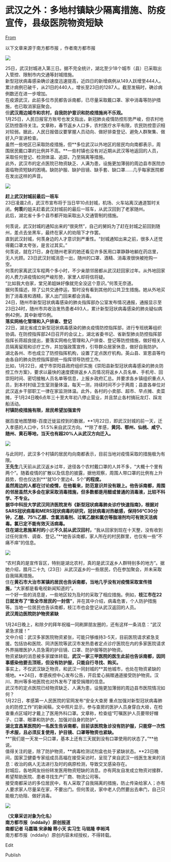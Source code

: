 # 武汉之外：多地村镇缺少隔离措施、防疫宣传，县级医院物资短缺

[From](https://mp.weixin.qq.com/s/A2qcD4OIxErShAKunptGGQ)  

以下文章来源于南方都市报 ，作者南方都市报

![](https://res.cloudinary.com/dqvsulqdb/image/upload/v1580995587/hohp336u6libjkzwmp1o.jpg)

25日，武汉封城进入第三日。据不完全统计，湖北至少18个城市（县）已采取出入管控、限制市内交通等封城措施。  
新型冠状病毒感染确诊速度迅速提高，近四日的新增病例从149人跃增至444人。累计病例已破千，从21日的440人，增长至23日的1287人。截至发稿时，确诊病例数还在进一步增加。  
在疫源武汉，此前多位市民都告诉南都，已尽量采取戴口罩、家中消毒等防护措施，也已取消家庭聚会。  
但**武汉周边城市和农村，自我防护意识和防疫措施尚不乐观。**  
1月25日，人民日报官方账号也发文指出，新冠肺炎疫情防控形势严峻，但农村地区防控亟待关注。文章称，春节返乡人口多，农村医疗水平有限，农民防控意识相对较弱。据此，人民日报倡议要掌握人员动向、做好排查登记、避免人群聚集、做好入户宣讲检查。  
虽然一些地区已采取防疫措施，但**多位武汉以外地区的居民均向南都表示，周围居民戴口罩的比例并不高。**一些村镇也没有对近期从武汉等地返回的人员，采取任何登记、检测体温、追踪，乃至隔离等措施。  
此外，武汉市的定点医院已物资缺乏、人满为患，设施更加薄弱的周边县市医院亦面临物资短缺的困境。缺防护服、缺护目镜、缺手套、缺口罩……几乎每家医院都在发出这样的声音。  

![](https://res.cloudinary.com/dqvsulqdb/image/upload/v1580995586/lyhvtruj7i4565edbnmc.png)

**赶上武汉封城前最后一班车**  
23日凌晨2点，武汉市宣布将于当日早10点封城，机场、火车站离汉通道暂时关闭。**何羡**的姐夫赶着武汉封城前的最后一班车，从武汉回到了老家随州。  
此后，湖北省十多个县市都开始采取出入交通管制的措施。  

何羡说，武汉封城的通知出来的“很突然”，自己的舅妈为了赶在封城之前回到随州，差点去坐黑车，最终在家人的劝阻下才作罢。  
直到武汉封城，何羡身边的人才意识到严重性。“封城通知出来之前，很多人还觉得戴口罩太夸张，是言过其实。”  
何羡说，就在21日，身在随州老家的她还看见许多医用口罩静静地躺在药店里，无人光顾。23日武汉封城消息一出，随州的口罩、酒精、消毒液很快被抢购一空。  
何羡的家离武汉车程两个多小时，不少亲朋邻居都从武汉赶回家过年。从外地回家的人费力讲疫情如何严峻形势，家里人却将信将疑。  
“比如我大伯家，堂兄弟姐妹好像就完全没这个意识。”何羡无奈道。  
据何羡描述，除了公共交通停运，暂时没有看到其他的公共卫生措施。她从外地买到了消毒液和酒精，家人出门回来都会消毒。  
24日，随州市新型冠状病毒感染的肺炎指挥部办公室发布情况通报，通报显示至23日24时，随州市共收治发热患者493人，累计新型冠状病毒感染的肺炎疑似病例42例，其中新增15例。  
**落实网格化管理和入户排查、登记**  
22日，湖北省成立新型冠状病毒感染的肺炎疫情防控指挥部，进行专班统筹组织协调。在防控指挥部24日召开的会议上，湖北省委书记、省新型肺炎防控指挥部指挥长蒋超良提出，要落实网格化管理和入户排查、登记等防控措施，做好相关人员隔离留观和诊疗工作，并加强政策宣传，引导群众居家休息，做好自我防护。  
湖北各州、市也成立了防控指挥机构，设置了定点医疗机构。英山县、宣恩县等均由各自的肺炎防控指挥部统一指挥领导防控工作。  
比如，1月22日，咸宁市崇阳县政府组织实施《崇阳县新型冠状病毒感染的肺炎防控工作方案》，要求以最快的速度摸排返乡人员情况将返乡人员名单、手机号、回崇阳时间、密切接触人员名单等信息，上报乡政府汇总。并要求各乡镇组织重点人员，到本村村级卫生室测量体温，每天一测，持续时间不少于两周；县直各单位对武汉返乡干部职工一律在家监测体温。此外，各村的小卖部、超市、早点摊、卖菜摊，于1月24日晚6点年三十至大年初八停止营业，并且禁止各村搞玩龙灯、踩龙船活动。  
**村镇防疫措施有限，居民希望加强宣传**  

据百度地图慧眼-百度迁徙监控到的数据，**1月22日，即武汉封城的前一天，迁入孝感的人口中，51.5%来自武汉方向。**除了孝感，**黄冈、鄂州、仙桃、咸宁、随州、黄石等地，当天也有超20%人从武汉方向迁入。**  

![](https://res.cloudinary.com/dqvsulqdb/image/upload/v1580995587/pwbgkgcooianysb3tbjx.jpg)

与此同时，武汉多个村镇的居民均向南都表示，目前当地对疫情采取的措施极为有限。  
**王先生**几天前从武汉返乡过年，途径各个农村戴口罩的人并不多，“大概十个里有两个”。随着疫情的扩散以及信息的披露，据他观察，周围人带口罩的比例有上升趋势，但也仅达到**“就10个里边4、5个”**的程度。  
虽然周边的人都在讨论疫情，在他看来，防范意识并没有跟上。他告诉南都，**周围的邻居虽然大多会在家采取消毒措施，但多数都是用醋或普通的消毒液，比较不科学、不专业。**  
据华中科技大学武汉同济医院发布《新型冠状病毒肺炎诊疗快速指南》，根据对SARS冠状病毒和MERS冠状病毒的研究，冠状病毒对热敏感，保持56℃30分钟，**乙醚、75%乙醇、含氯消毒剂、过氧乙酸和氯仿等脂溶剂均可有效灭活病毒。氯已定不能有效灭活病毒。**  
住在湖北恩施某村的**小武**不久前从武汉回村，**“我从回家到现在十天整，没有收到过任何宣传、调查、登记。”**她告诉南都，家人所在的村民群里，也仅有一些“不痛不痒”的信息。  

![](https://res.cloudinary.com/dqvsulqdb/image/upload/v1580995588/yncg7cfbfycwkpglwqhu.jpg)

“农村真的是宣传盲区，特别是湖北农村，真的是武汉返乡人群特别多的地方”。据她介绍，腊月二十九（23日）从武汉返乡的一些居民，仍在参加聚会，并未采取自我隔离措施。  
住在**黄石市大治市某镇的居民也告诉南都，当地几乎没有对疫情采取宣传措施，**“大家都是看电视新闻知道的”。  
一个好一些的消息是，一些地区较为及时的采取了相应措施。例如，**枝江市在22日就发布了“致全市居民的一封信”**，并在其中介绍，病毒危害，个人防护措施等。当地一位居民也告诉南都，枝江市也会登记从武汉返回的人员。  
**武汉周边医院防护物资紧缺**  

1月24日晚上，和除夕的拜年祝福一同刷屏朋友圈的，还有这样一条消息：“武汉紧急求援！”  
文中介绍：武汉多家医院物资紧张，可能只够维持3-5天，目前医院请求紧急支援。包括协和医院、同济医院等武汉市发热患者定点诊疗医院在内的多家医院请求外界捐赠医护人员急需的护目镜、口罩、防护服等防护物资。  
物资紧缺的消息被多家媒体转载。**武汉一家三甲医院的医生此前也告诉南都，因同事感染他要去顶班，但没有防护服，只能自行寻找、购买。**  
事实上，不仅武汉缺乏物资，和武汉一同封城的**其他城市，也处在物资紧缺的境地。**24日，孝感疾控中心发布公告，开启爱心捐赠通道接受防护物资。汉川、荆州等多地医院也对外发布了接受捐赠的信息。  
武汉市的定点医院已经物资缺乏、人满为患，设施更加薄弱的周边县市医院情况如何？  
1月22日，孝感第一人民医院的官网发布“安全大查房 重点加强对新型冠状病毒肺炎的防控工作”的新闻稿，文中照片显示，参与查房的医护人员身穿白大褂，在检查重点区域时才戴上了医用外科口罩。文章称，检查组“叮嘱医护人员要带好帽子、口罩、眼罩和防护衣，加强对自身的防护”。  
**湖北宜昌某医院的一名医生告诉南都，目前该医院急诊没有防护服，只能穿一次性手术服，且必须反复使用，护目镜、口罩等物资也紧缺。**  
**“我们是一天发一只口罩，基本上还有三天就到没有口罩使用的状态了。”**他说。  
值得关注的是，除了防护物资，**病毒检测试剂盒也处于紧缺状态。**23日晚间，国家卫健委专家组成员高福在接受采访时，呈现了来自武汉一线医生发来的消息：收治的病人无法进行及时的病原检测，导致交叉感染存在。  
封城后，各地网友纷纷转发医用物资短缺的消息。亦有网友自发成立物资对接群，希望帮助医院、患者寻找生产厂商、物流公司等。  
接受南都采访的多位居民中，有人采取了自我隔离的措施，防止传染给家人；亦有人要求家人尽量呆在家，不要出门。但何羡说，家中老人仍然要出去串门，自己只能极力劝阻、做好消毒。  

![](https://res.cloudinary.com/dqvsulqdb/image/upload/v1580995590/kgvxqubgagg0tftk2xfr.jpg)

**（文章采访对象为化名）**  
**南方都市报（nddaily）原创报道  
南都记者 马嘉璐 宋承翰 蒋小天 实习生 马铭隆 李裕鸿**  
 南方都市报（nddaily）原创内容未经授权，不得转载。

Edit

Publish
